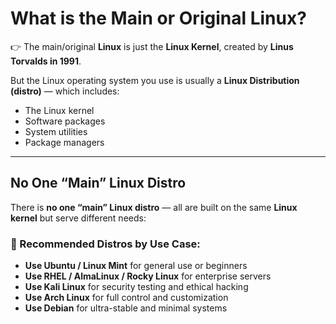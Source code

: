 # What is the Main or Original Linux?

👉 The main/original **Linux** is just the **Linux Kernel**, created by **Linus Torvalds in 1991**.

But the Linux operating system you use is usually a **Linux Distribution (distro)** — which includes:
- The Linux kernel
- Software packages
- System utilities
- Package managers

---

## No One “Main” Linux Distro

There is **no one “main” Linux distro** — all are built on the same **Linux kernel** but serve different needs:

### 🔹 Recommended Distros by Use Case:

- **Use Ubuntu / Linux Mint** for general use or beginners  
- **Use RHEL / AlmaLinux / Rocky Linux** for enterprise servers  
- **Use Kali Linux** for security testing and ethical hacking  
- **Use Arch Linux** for full control and customization  
- **Use Debian** for ultra-stable and minimal systems

